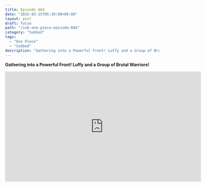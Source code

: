 ```yaml
---
title: Episode 684
date: "2015-03-15T05:30:00+00:00"
layout: post
draft: false
path: "/sub-one-piece-episode-684"
category: "Subbed"
tags:
  - "One Piece"
  - "Subbed"
description: "Gathering into a Powerful Front! Luffy and a Group of Brutal Warriors!"
---
```


**Gathering into a Powerful Front! Luffy and a Group of Brutal Warriors!**

<iframe width="640" height="360" src="https://www.rapidvideo.com/e/G6FRPGDEE5" frameborder="0" marginwidth=0 marginheight=0 scrolling=no allowfullscreen></iframe>

